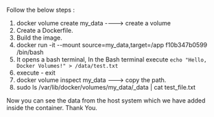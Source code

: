 Follow the below steps :
  1. docker volume create my_data    ----> create a volume
  2. Create a Dockerfile.
  3. Build the image.
  4. docker run -it --mount source=my_data,target=/app f10b347b0599 /bin/bash
  5. It opens a bash terminal, In the Bash terminal execute `echo "Hello, Docker Volumes!" > /data/test.txt
     ` 
  6. execute - exit
  7. docker volume inspect my_data   ---> copy the path.
  8. sudo ls /var/lib/docker/volumes/my_data/_data | cat test_file.txt

 Now you can see the data from the host system which we have added inside the container.
 Thank You.
  
	
	

